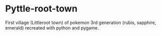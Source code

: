 # Pyttle-root-town
First village (Littleroot town) of pokemon 3rd generation (rubis, sapphire, emerald) recreated with python and pygame.
